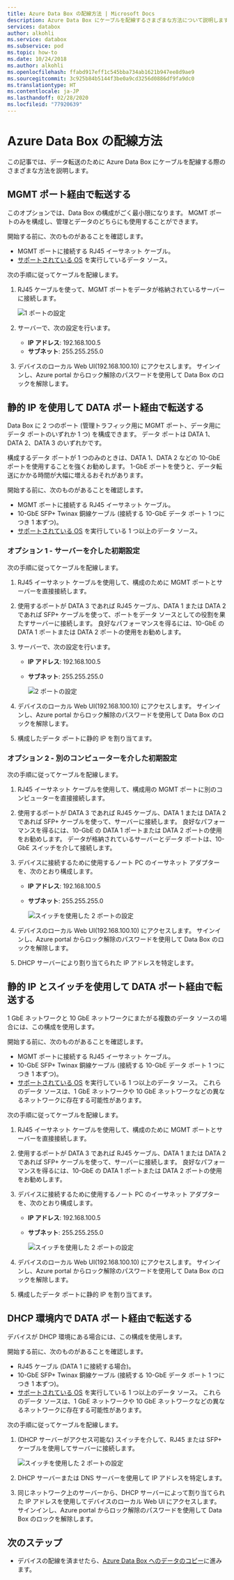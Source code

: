 ```yaml
---
title: Azure Data Box の配線方法 | Microsoft Docs
description: Azure Data Box にケーブルを配線するさまざまな方法について説明します。
services: databox
author: alkohli
ms.service: databox
ms.subservice: pod
ms.topic: how-to
ms.date: 10/24/2018
ms.author: alkohli
ms.openlocfilehash: ffabd917eff1c545bba734ab1621b947ee8d9ae9
ms.sourcegitcommit: 3c925b84b5144f3be0a9cd3256d0886df9fa9dc0
ms.translationtype: HT
ms.contentlocale: ja-JP
ms.lasthandoff: 02/28/2020
ms.locfileid: "77920639"
---
```

# <a name="cabling-options-for-your-azure-data-box"></a>Azure Data Box の配線方法

この記事では、データ転送のために Azure Data Box にケーブルを配線する際のさまざまな方法を説明します。

## <a name="transfer-via-mgmt-port"></a>MGMT ポート経由で転送する

このオプションでは、Data Box の構成がごく最小限になります。 MGMT ポートのみを構成し、管理とデータのどちらにも使用することができます。

開始する前に、次のものがあることを確認します。

- MGMT ポートに接続する RJ45 イーサネット ケーブル。
- [サポートされている OS](data-box-system-requirements.md#supported-operating-systems-for-clients) を実行しているデータ ソース。

次の手順に従ってケーブルを配線します。

1. RJ45 ケーブルを使って、MGMT ポートをデータが格納されているサーバーに接続します。

    ![1 ポートの設定](media/data-box-cable-options/cabling-mgmt-only.png)

2. サーバーで、次の設定を行います。

    - **IP アドレス**: 192.168.100.5
    - **サブネット**: 255.255.255.0

3. デバイスのローカル Web UI(192.168.100.10) にアクセスします。 サインインし、Azure portal からロック解除のパスワードを使用して Data Box のロックを解除します。


## <a name="transfer-via-data-port-with-static-ips"></a>静的 IP を使用して DATA ポート経由で転送する

Data Box に 2 つのポート (管理トラフィック用に MGMT ポート、データ用にデータ ポートのいずれか 1 つ) を構成できます。 データ ポートは DATA 1、DATA 2、DATA 3 のいずれかです。

構成するデータ ポートが 1 つのみのときは、DATA 1、DATA 2 などの 10-GbE ポートを使用することを強くお勧めします。 1-GbE ポートを使うと、データ転送にかかる時間が大幅に増えるおそれがあります。

開始する前に、次のものがあることを確認します。

- MGMT ポートに接続する RJ45 イーサネット ケーブル。
- 10-GbE SFP+ Twinax 銅線ケーブル (接続する 10-GbE データ ポート 1 つにつき 1 本ずつ)。
- [サポートされている OS](data-box-system-requirements.md#supported-operating-systems-for-clients) を実行している 1 つ以上のデータ ソース。

### <a name="option-1---initial-setup-via-server"></a>オプション 1 - サーバーを介した初期設定

次の手順に従ってケーブルを配線します。

1. RJ45 イーサネット ケーブルを使用して、構成のために MGMT ポートとサーバーを直接接続します。
2. 使用するポートが DATA 3 であれば RJ45 ケーブル、DATA 1 または DATA 2 であれば SFP+ ケーブルを使って、ポートをデータ ソースとしての役割を果たすサーバーに接続します。 良好なパフォーマンスを得るには、10-GbE の DATA 1 ポートまたは DATA 2 ポートの使用をお勧めします。
3. サーバーで、次の設定を行います。

   - **IP アドレス**: 192.168.100.5
   - **サブネット**: 255.255.255.0

     ![2 ポートの設定](media/data-box-cable-options/cabling-2-port-setup.png)

3. デバイスのローカル Web UI(192.168.100.10) にアクセスします。 サインインし、Azure portal からロック解除のパスワードを使用して Data Box のロックを解除します。
4. 構成したデータ ポートに静的 IP を割り当てます。

### <a name="option-2---initial-setup-via-separate-computer"></a>オプション 2 - 別のコンピューターを介した初期設定

次の手順に従ってケーブルを配線します。

1. RJ45 イーサネット ケーブルを使用して、構成用の MGMT ポートに別のコンピューターを直接接続します。
2. 使用するポートが DATA 3 であれば RJ45 ケーブル、DATA 1 または DATA 2 であれば SFP+ ケーブルを使って、サーバーに接続します。 良好なパフォーマンスを得るには、10-GbE の DATA 1 ポートまたは DATA 2 ポートの使用をお勧めします。 データが格納されているサーバーとデータ ポートは、10-GbE スイッチを介して接続します。
3. デバイスに接続するために使用するノート PC のイーサネット アダプターを、次のとおり構成します。

   - **IP アドレス**: 192.168.100.5
   - **サブネット**: 255.255.255.0

     ![スイッチを使用した 2 ポートの設定](media/data-box-cable-options/cabling-with-static-ip.png)

3. デバイスのローカル Web UI(192.168.100.10) にアクセスします。 サインインし、Azure portal からロック解除のパスワードを使用して Data Box のロックを解除します。
4. DHCP サーバーにより割り当てられた IP アドレスを特定します。

## <a name="transfer-via-data-port-with-static-ips-using-a-switch"></a>静的 IP とスイッチを使用して DATA ポート経由で転送する 

1 GbE ネットワークと 10 GbE ネットワークにまたがる複数のデータ ソースの場合には、この構成を使用します。

開始する前に、次のものがあることを確認します。

- MGMT ポートに接続する RJ45 イーサネット ケーブル。
- 10-GbE SFP+ Twinax 銅線ケーブル (接続する 10-GbE データ ポート 1 つにつき 1 本ずつ)。
- [サポートされている OS](data-box-system-requirements.md#supported-operating-systems-for-clients) を実行している 1 つ以上のデータ ソース。 これらのデータ ソースは、1 GbE ネットワークや 10 GbE ネットワークなどの異なるネットワークに存在する可能性があります。

次の手順に従ってケーブルを配線します。

1. RJ45 イーサネット ケーブルを使用して、構成のために MGMT ポートとサーバーを直接接続します。
2. 使用するポートが DATA 3 であれば RJ45 ケーブル、DATA 1 または DATA 2 であれば SFP+ ケーブルを使って、サーバーに接続します。 良好なパフォーマンスを得るには、10-GbE の DATA 1 ポートまたは DATA 2 ポートの使用をお勧めします。
3. デバイスに接続するために使用するノート PC のイーサネット アダプターを、次のとおり構成します。

   - **IP アドレス**: 192.168.100.5
   - **サブネット**: 255.255.255.0

     ![スイッチを使用した 2 ポートの設定](media/data-box-cable-options/cabling-with-switch-static-ip.png)

3. デバイスのローカル Web UI(192.168.100.10) にアクセスします。 サインインし、Azure portal からロック解除のパスワードを使用して Data Box のロックを解除します。
4. 構成したデータ ポートに静的 IP を割り当てます。


## <a name="transfer-via-data-port-in-a-dhcp-environment"></a>DHCP 環境内で DATA ポート経由で転送する

デバイスが DHCP 環境にある場合には、この構成を使用します。

開始する前に、次のものがあることを確認します。

- RJ45 ケーブル (DATA 1 に接続する場合)。
- 10-GbE SFP+ Twinax 銅線ケーブル (接続する 10-GbE データ ポート 1 つにつき 1 本ずつ)。
- [サポートされている OS](data-box-system-requirements.md#supported-operating-systems-for-clients) を実行している 1 つ以上のデータ ソース。 これらのデータ ソースは、1 GbE ネットワークや 10 GbE ネットワークなどの異なるネットワークに存在する可能性があります。

次の手順に従ってケーブルを配線します。

1. (DHCP サーバーがアクセス可能な) スイッチを介して、RJ45 または SFP+ ケーブルを使用してサーバーに接続します。

    ![スイッチを使用した 2 ポートの設定](media/data-box-cable-options/cabling-dhcp-data-only.png)
2. DHCP サーバーまたは DNS サーバーを使用して IP アドレスを特定します。
3. 同じネットワーク上のサーバーから、DHCP サーバーによって割り当てられた IP アドレスを使用してデバイスのローカル Web UI にアクセスします。 サインインし、Azure portal からロック解除のパスワードを使用して Data Box のロックを解除します。

## <a name="next-steps"></a>次のステップ

- デバイスの配線を済ませたら、[Azure Data Box へのデータのコピー](data-box-deploy-copy-data.md)に進みます。
